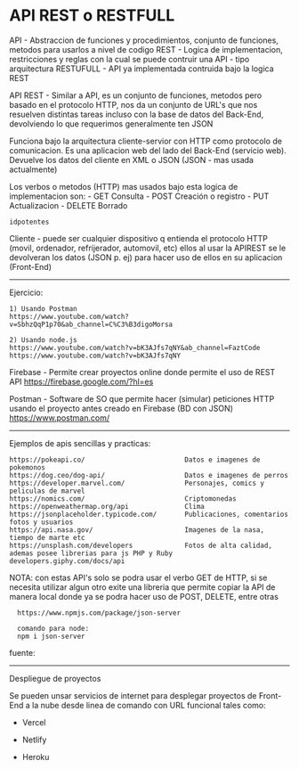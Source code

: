 API REST o RESTFULL
==================================================================================================

API         - Abstraccion de funciones y procedimientos, conjunto de funciones, metodos para usarlos a nivel de codigo
REST        - Logica de implementacion, restricciones y reglas con la cual se puede contruir una API - tipo arquitectura 
RESTUFULL   - API ya implementada contruida bajo la logica REST 

API REST    - Similar a API, es un conjunto de funciones, metodos pero basado en el protocolo HTTP, nos da un conjunto de 
              URL's que nos resuelven distintas tareas incluso con la base de datos del Back-End, devolviendo lo que requerimos generalmente ten JSON

Funciona bajo la arquitectura cliente-servior con HTTP como protocolo de comunicacion. Es una aplicacion web del lado del Back-End (servicio web).
Devuelve los datos del cliente en XML o JSON (JSON - mas usada actualmente)

Los verbos o metodos (HTTP) mas usados bajo esta logica de implementacion son:
    - GET       Consulta
    - POST      Creación o registro
    - PUT       Actualizacion
    - DELETE    Borrado


    idpotentes

Cliente - puede ser cualquier dispositivo q entienda el protocolo HTTP (movil, ordenador, refrijerador, automovil, etc) ellos al usar la APIREST se le
devolveran los datos (JSON p. ej) para hacer uso de ellos en su aplicacion (Front-End)

--------------------------------------------------------------------------------------------------------------
Ejercicio: 

    1) Usando Postman
    https://www.youtube.com/watch?v=SbhzQqP1p70&ab_channel=C%C3%B3digoMorsa
    
    2) Usando node.js
    https://www.youtube.com/watch?v=bK3AJfs7qNY&ab_channel=FaztCode
    https://www.youtube.com/watch?v=bK3AJfs7qNY

Firebase - Permite crear proyectos online donde permite el uso de REST API
https://firebase.google.com/?hl=es

Postman - Software de SO que permite hacer (simular) peticiones HTTP usando el proyecto antes creado en Firebase (BD con JSON)
https://www.postman.com/

--------------------------------------------------------------------------------------------------------------
Ejemplos de apis sencillas y practicas:

    https://pokeapi.co/                         Datos e imagenes de pokemonos
    https://dog.ceo/dog-api/                    Datos e imagenes de perros
    https://developer.marvel.com/               Personajes, comics y peliculas de marvel
    https://nomics.com/                         Criptomonedas
    https://openweathermap.org/api              Clima
    https://jsonplaceholder.typicode.com/       Publicaciones, comentarios fotos y usuarios
    https://api.nasa.gov/                       Imagenes de la nasa, tiempo de marte etc
    https://unsplash.com/developers             Fotos de alta calidad, ademas posee librerias para js PHP y Ruby
    developers.giphy.com/docs/api

NOTA: con estas API's solo se podra usar el verbo GET de HTTP, si se necesita utilizar algun otro exite una libreria
      que permite copiar la API de manera local donde ya se podra hacer uso de POST, DELETE, entre otras

      https://www.npmjs.com/package/json-server

      comando para node:
      npm i json-server

fuente:


--------------------------------------------------------------------------------------------------------------
Despliegue de proyectos

Se pueden unsar servicios de internet para desplegar proyectos de Front-End a la nube desde linea de comando con URL funcional tales como:

- Vercel
- Netlify


- Heroku